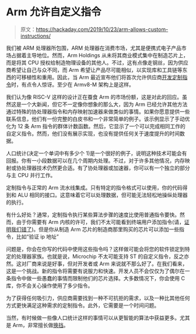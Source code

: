 # Arm 允许自定义指令

> 原文：<https://hackaday.com/2019/10/23/arm-allows-custom-instructions/>

我们被 ARM 处理器所包围，ARM 处理器在消费市场，尤其是便携式电子产品市场占据着主导地位。然而，Arm Holdings 从未将其商业模式集中在制造芯片上，而是将其 CPU 授权给制造物理设备的其他人。不过，这有点像走钢丝，因为供应商希望让自己与众不同，而 Arm 希望让产品尽可能相似，以实现库和工具链等东西的可移植性和重用。因此，当 Arm 最近宣布他们将首次允许供应商[开发定制指令](https://developer.arm.com/architectures/instruction-sets/custom-instructions)时，有点令人惊讶。至少在 Armv8-M 架构上是这样。

我们认为像 RISC-V 这样的设计正在蚕食 Arm 的市场份额，这是对此的回应。虽然这是一个大新闻，但它不一定像你想象的那么大，因为 Arm 已经允许其他方法通过特殊的协处理器指令和内存映射加速器来做类似的事情。如果你愿意提供一些联系信息，他们有一份完整的白皮书和一个非常简单的例子。该示例显示了手动优化为 12 条 Arm 指令的群体计数函数。然后，它显示了一个可以完成相同工作的自定义指令。然而，他们没有展示实现，也没有提供任何关于速度提升的时间数据。

人口统计(决定一个单词中有多少个 1)是一个很好的例子，说明这种技术可能会有回报。你有一小段数据可以在几个周期内处理。不过，对于许多其他情况，内存映射或协处理器技术仍然更合适。有了协处理器或加速器，你可以有一个独立的部分与主 CPU 并行工作。

定制指令与正常的 Arm 流水线集成。只有特定的指令格式可以使用，你的代码得到和 ALU 相同的接口。这意味着它可以处理数据，但可能无法轻松地操纵处理器的执行。

有什么好处？通常，定制指令执行某些算法步骤的速度比使用普通指令要快。然而，由于你需要有 Arm 内核的许可，我们不太可能看到终端用户添加指令(请，[证明我们错了](https://hackaday.com/submit-a-tip/))。但是你从制造 Arm 芯片的制造商那里购买的芯片可以添加一些指令，比如“验证 ip 地址”

问题是，你会在你写的代码中使用这些指令吗？这样做可能会将您的软件锁定到特定的处理器家族。也就是说，Microchip 不太可能支持 ST 的自定义指令，反之亦然。这对厂商来说是好事，但对开发者或 Arm 来说就不那么好了。在我们看来，这是一个挑战。新的指令将需要有说服力和快速。开发人员不会仅仅为了偶尔在一条指令中做一些愚蠢的事情而限制他们的芯片选择。大多数情况下，你会使用 C 库，你不会关心操作使用了多少指令。

为了获得任何吸引力，供应商需要找到一种不可抗拒的需求，以及一种比其他任何方式更快满足这种需求的定制指令。此外，它需要是一个时间问题。

当然，有时候做一些像人口统计这样的事情可以从更智能的算法中获益更多。尤其是 Arm，非常擅长做[换挡](https://hackaday.com/2015/08/28/firmware-factory-bit-fields-vs-shift-and-mask/)。
